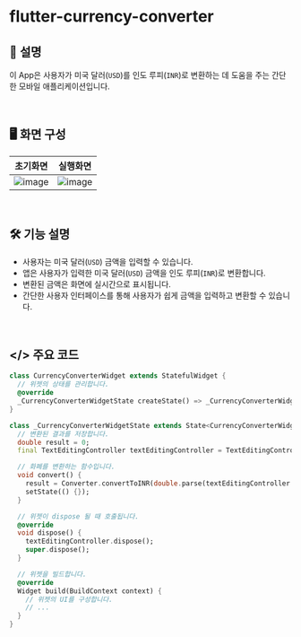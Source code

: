 # flutter-currency-converter

## 💬 설명

이 App은 사용자가 미국 달러(`USD`)를 인도 루피(`INR`)로 변환하는 데 도움을 주는 간단한 모바일 애플리케이션입니다.

&nbsp;

## 🖥️ 화면 구성

| 초기화면 | 실행화면 |
|:----:|:----:|
| ![image](https://github.com/kmseunh/svelte-projects/assets/105186724/9981266a-4e3e-437e-816c-2f0fb1fb8497) | ![image](https://github.com/kmseunh/svelte-projects/assets/105186724/2ce85b3e-f401-4320-b642-22da59cd15b7) |

&nbsp;

## 🛠️ 기능 설명

- 사용자는 미국 달러(`USD`) 금액을 입력할 수 있습니다.
- 앱은 사용자가 입력한 미국 달러(`USD`) 금액을 인도 루피(`INR`)로 변환합니다.
- 변환된 금액은 화면에 실시간으로 표시됩니다.
- 간단한 사용자 인터페이스를 통해 사용자가 쉽게 금액을 입력하고 변환할 수 있습니다.

&nbsp;

## </> 주요 코드

```dart
class CurrencyConverterWidget extends StatefulWidget {
  // 위젯의 상태를 관리합니다.
  @override
  _CurrencyConverterWidgetState createState() => _CurrencyConverterWidgetState();
}

class _CurrencyConverterWidgetState extends State<CurrencyConverterWidget> {
  // 변환된 결과를 저장합니다.
  double result = 0;
  final TextEditingController textEditingController = TextEditingController();

  // 화폐를 변환하는 함수입니다.
  void convert() {
    result = Converter.convertToINR(double.parse(textEditingController.text));
    setState(() {});
  }

  // 위젯이 dispose 될 때 호출됩니다.
  @override
  void dispose() {
    textEditingController.dispose();
    super.dispose();
  }

  // 위젯을 빌드합니다.
  @override
  Widget build(BuildContext context) {
    // 위젯의 UI를 구성합니다.
    // ...
  }
}
```
